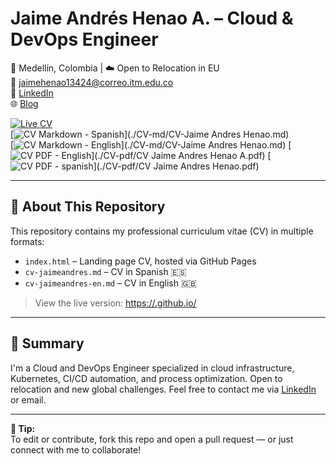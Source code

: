 # Jaime Andrés Henao A. – Cloud & DevOps Engineer

📍 Medellín, Colombia | ☁️ Open to Relocation in EU  
📧 jaimehenao13424@correo.itm.edu.co  
🔗 [LinkedIn](https://www.linkedin.com/in/jaimehenao8126)  
🌐 [Blog](https://jaimehenao2681.wordpress.com)

[![Live CV](https://img.shields.io/badge/Live_CV-GitHub_Pages-blue?logo=github)](https://portfolio-jaime.github.io/cv-JaimeAndres/)  
[![CV Markdown - Spanish](https://img.shields.io/badge/CV-Español-green)](./CV-md/CV-Jaime Andres Henao.md)  
[![CV Markdown - English](https://img.shields.io/badge/CV-English-blue)](./CV-md/CV-Jaime Andres Henao.md)
[![CV PDF - English](https://img.shields.io/badge/CV-English-blue)](./CV-pdf/CV Jaime Andres Henao A.pdf)
[![CV PDF - spanish](https://img.shields.io/badge/CV-English-blue)](./CV-pdf/CV Jaime Andres Henao.pdf)

---

## 📄 About This Repository

This repository contains my professional curriculum vitae (CV) in multiple formats:

- `index.html` – Landing page CV, hosted via GitHub Pages  
- `cv-jaimeandres.md` – CV in Spanish 🇪🇸  
- `cv-jaimeandres-en.md` – CV in English 🇬🇧  

> View the live version: [https://<tu-usuario>.github.io/<repo>](https://<tu-usuario>.github.io/<repo>)

---

## 🧠 Summary

I'm a Cloud and DevOps Engineer specialized in cloud infrastructure, Kubernetes, CI/CD automation, and process optimization. Open to relocation and new global challenges. Feel free to contact me via [LinkedIn](https://www.linkedin.com/in/jaimehenao8126) or email.

---

**🔧 Tip:**  
To edit or contribute, fork this repo and open a pull request — or just connect with me to collaborate!
